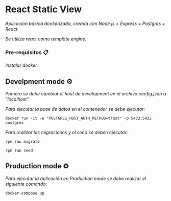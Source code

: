 # React Static View
_Aplicacion básica dockerizada, creada con Node js + Express + Postgres + React._

_Se utiliza react como template engine._

### Pre-requisitos 📋

_Instalar docker._

## Develpment mode ⚙️

_Primero se debe cambiar el host de development en el archivo config.json a "localhost"._

_Para ejecutar la base de datos en el contenedor se debe ejecutar:_

```
docker run -it -e "POSTGRES_HOST_AUTH_METHOD=trust" -p 5432:5432 postgres
```
_Para realizar las migraciones y el seed se deben ejecutar:_

```
rpm run migrate
```
```
rpm run seed
```
## Production mode ⚙️

_Para ejecutar la aplicación en Production mode se debe realizar el siguiente comando:_

```
docker-compose up
```




